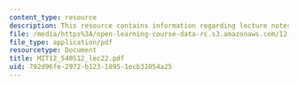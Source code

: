 ```yaml
---
content_type: resource
description: This resource contains information regarding lecture notes.
file: /media/https%3A/open-learning-course-data-rc.s3.amazonaws.com/12-540-principles-of-the-global-positioning-system-spring-2012/792d96fe2972b12318951ecb31054a25_MIT12_540S12_lec22.pdf
file_type: application/pdf
resourcetype: Document
title: MIT12_540S12_lec22.pdf
uid: 792d96fe-2972-b123-1895-1ecb31054a25
---
```

